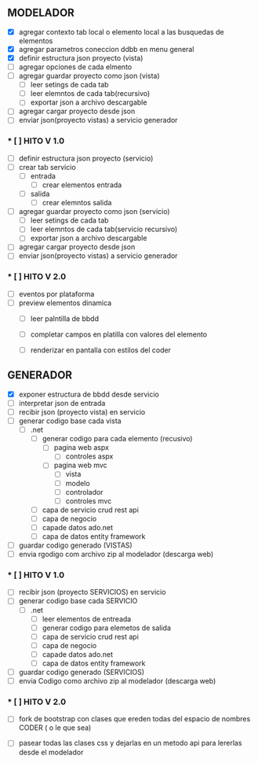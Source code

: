## MODELADOR
* [x] agregar contexto tab local o elemento local a las busquedas de elementos
* [x] agregar parametros coneccion ddbb en menu general
* [x] definir estructura json proyecto (vista)
* [ ] agregar opciones de cada elmento
* [ ] agregar guardar proyecto como json (vista)
  * [ ] leer setings de cada tab
  * [ ] leer elemntos de cada tab(recursivo)
  * [ ] exportar json a archivo descargable
* [ ] agregar cargar proyecto desde json
* [ ] enviar json(proyecto vistas) a servicio generador

### * [ ] HITO V 1.0

* [ ] definir estructura json proyecto (servicio)
* [ ] crear tab servicio
  * [ ] entrada
    * [ ] crear elementos entrada
  * [ ] salida
    * [ ] crear elemntos salida
* [ ] agregar guardar proyecto como json (servicio)
  * [ ] leer setings de cada tab
  * [ ] leer elemntos de cada tab(servicio recursivo)
  * [ ] exportar json a archivo descargable
* [ ] agregar cargar proyecto desde json
* [ ] enviar json(proyecto vistas) a servicio generador

### * [ ] HITO V 2.0

* [ ] eventos por plataforma
* [ ] preview elementos dinamica 
  * [ ] leer palntilla de bbdd
  * [ ] completar campos en platilla con valores del elemento
  * [ ] renderizar en pantalla con estilos del coder


## GENERADOR
* [x] exponer estructura de bbdd desde servicio
* [ ] interpretar json de entrada
* [ ] recibir json (proyecto vista) en servicio
* [ ] generar codigo base cada vista
    * [ ] .net
      * [ ] generar codigo para cada elemento (recusivo)
        * [ ] pagina web aspx
          * [ ] controles aspx
        * [ ] pagina web mvc 
          * [ ] vista
          * [ ] modelo
          * [ ] controlador
          * [ ] controles mvc
      * [ ] capa de servicio crud rest api
      * [ ] capa de negocio
      * [ ] capade datos ado.net
      * [ ] capa de datos entity framework
* [ ] guardar codigo generado (VISTAS)
* [ ] envia rgodigo com archivo zip al modelador (descarga web)  

### * [ ] HITO V 1.0

* [ ] recibir json (proyecto SERVICIOS) en servicio
* [ ] generar codigo base cada SERVICIO
  * [ ] .net
    * [ ] leer elementos de entreada
    * [ ] generar codigo para elemetos de salida
    * [ ] capa de servicio crud rest api
    * [ ] capa de negocio
    * [ ] capade datos ado.net
    * [ ] capa de datos entity framework
* [ ] guardar codigo generado (SERVICIOS)
* [ ] envia Codigo como archivo zip al modelador (descarga web)

### * [ ] HITO V 2.0

* [ ] fork de bootstrap con clases que ereden todas del espacio de nombres CODER ( o le que sea)
* [ ] pasear todas las clases css y dejarlas en un metodo api para lererlas desde el modelador

